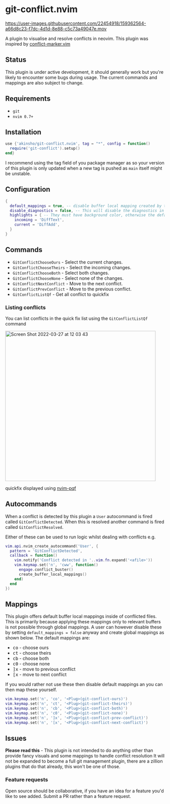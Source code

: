 # git-conflict.nvim

https://user-images.githubusercontent.com/22454918/159362564-a66d8c23-f7dc-4d1d-8e88-c5c73a49047e.mov

A plugin to visualise and resolve conflicts in neovim.
This plugin was inspired by [conflict-marker.vim](https://github.com/rhysd/conflict-marker.vim)

## Status

This plugin is under active development, it should generally work but you're likely to
encounter some bugs during usage. The current commands and mappings are also subject to change.

## Requirements

- `git`
- `nvim 0.7+`

## Installation

```lua
use {'akinsho/git-conflict.nvim', tag = "*", config = function()
  require('git-conflict').setup()
end}
```

I recommend using the tag field of you package manager as so your version of this plugin is only updated when a new tag is pushed as `main` itself might be unstable.


## Configuration

```lua
{
  default_mappings = true, -- disable buffer local mapping created by this plugin
  disable_diagnostics = false, -- This will disable the diagnostics in a buffer whilst it is conflicted
  highlights = { -- They must have background color, otherwise the default color will be used
    incoming = 'DiffText',
    current = 'DiffAdd',
  }
}
```

## Commands

- `GitConflictChooseOurs` - Select the current changes.
- `GitConflictChooseTheirs` - Select the incoming changes.
- `GitConflictChooseBoth` - Select both changes.
- `GitConflictChooseNone` - Select none of the changes.
- `GitConflictNextConflict` - Move to the next conflict.
- `GitConflictPrevConflict` - Move to the previous conflict.
- `GitConflictListQf` - Get all conflict to quickfix

### Listing conflicts

You can list conflicts in the quick fix list using the `GitConflictListQf` command

<img width="475" alt="Screen Shot 2022-03-27 at 12 03 43" src="https://user-images.githubusercontent.com/22454918/160278511-705a0361-a387-4fc1-8b20-bd799bf85b82.png">

quickfix displayed using [nvim-pqf](https://gitlab.com/yorickpeterse/nvim-pqf)

## Autocommands

When a conflict is detected by this plugin a `User` autocommand is fired
called `GitConflictDetected`. When this is resolved another command is
fired called `GitConflictResolved`.

Either of these can be used to run logic whilst dealing with conflicts
e.g.

```lua
vim.api.nvim_create_autocommand('User', {
  pattern = 'GitConflictDetected',
  callback = function()
    vim.notify('Conflict detected in '..vim.fn.expand('<afile>'))
    vim.keymap.set('n', 'cww', function()
      engage.conflict_buster()
      create_buffer_local_mappings()
    end)
  end
})

```

## Mappings

This plugin offers default buffer local mappings inside of conflicted files. This is primarily because applying these mappings only to relevant buffers
is not possible through global mappings. A user can however disable these by setting `default_mappings = false` anyway and create global mappings as shown below.
The default mappings are:

- <kbd>c</kbd><kbd>o</kbd> - choose ours
- <kbd>c</kbd><kbd>t</kbd> - choose theirs
- <kbd>c</kbd><kbd>b</kbd> - choose both
- <kbd>c</kbd><kbd>0</kbd> - choose none
- <kbd>]</kbd><kbd>x</kbd> - move to previous conflict
- <kbd>[</kbd><kbd>x</kbd> - move to next conflict

If you would rather not use these then disable default mappings an you can then map these yourself.

```lua
vim.keymap.set('n', 'co', '<Plug>(git-conflict-ours)')
vim.keymap.set('n', 'ct', '<Plug>(git-conflict-theirs)')
vim.keymap.set('n', 'cb', '<Plug>(git-conflict-both)')
vim.keymap.set('n', 'c0', '<Plug>(git-conflict-none)')
vim.keymap.set('n', ']x', '<Plug>(git-conflict-prev-conflict)')
vim.keymap.set('n', '[x', '<Plug>(git-conflict-next-conflict)')
```

## Issues

**Please read this** - This plugin is not intended to do anything other than provide fancy visuals and some mappings to handle conflict resolution
It will not be expanded to become a full git management plugin, there are a zillion plugins that do that already, this won't be one of those.

### Feature requests

Open source should be collaborative, if you have an idea for a feature you'd like to see added. Submit a PR rather than a feature request.
